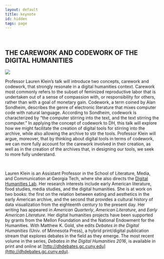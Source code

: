 ```yaml
---
layout: default
title: keynote
id: hidden
tags: page
---
```


<br/>

## THE CAREWORK AND CODEWORK OF THE DIGITAL HUMANITIES

<img src="../media/Lauren_Klein_small.jpg">

Professor Lauren Klein’s talk will introduce two concepts, carework  and  codework, that strongly resonate in a digital humanities context. Carework most commonly refers to the subset of feminized reproductive labor that is undertaken out of a sense of compassion with, or responsibility for others, rather than with a goal of monetary gain. Codework, a term coined by Alan Sondheim, describes the genre of electronic literature that mixes computer code with natural language. According to Sondheim, codework is characterized by “the computer stirring into the text, and the text stirring the computer.” In applying the concept of codework to DH, this talk will explore how we might facilitate the creation of digital tools for stirring into the archive, while also allowing the archive to stir the tools. Professor Klein will argue, moreover, that by thinking about digital tools in terms of codework, we can more fully account for the carework involved in their creation, as well as in the creation of the archives that, in designing our tools, we seek to more fully understand.

<br />

Lauren Klein is an Assistant Professor in the School of Literature, Media, and Communication at Georgia Tech, where she also directs the [Digital Humanities Lab](http://dhlab.lmc.gatech.edu/). Her research interests include early American literature, food studies, media studies, and the digital humanities. She is at work on two books: the first on the relation between eating and aesthetics in the early American archive, and the second that provides a cultural history of data visualization from the eighteenth century to the present day. Her writing has appeared in _American Quarterly_, _American Literature_, and _Early American Literature_. Her digital humanities projects have been supported by grants from the Mellon Foundation and the National Endowment for the Humanities. With Matthew K. Gold, she edits _Debates in the Digital Humanities_ (Univ. of Minnesota Press), a hybrid print/digital publication stream that explores debates in the field as they emerge. The most recent volume in the series, _Debates in the Digital Humanities 2016_, is available in print and online at [http://dhdebates.gc.cuny.edu](http://dhdebates.gc.cuny.edu).